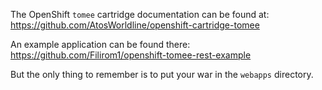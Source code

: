 The OpenShift `tomee` cartridge documentation can be found at:
https://github.com/AtosWorldline/openshift-cartridge-tomee

An example application can be found there:
https://github.com/Filirom1/openshift-tomee-rest-example

But the only thing to remember is to put your war in the `webapps` directory.
